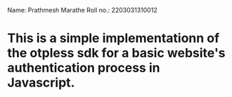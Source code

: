 Name: Prathmesh Marathe
Roll no.: 2203031310012

# This is a simple implementationn of the otpless sdk for a basic website's authentication process in Javascript. 
